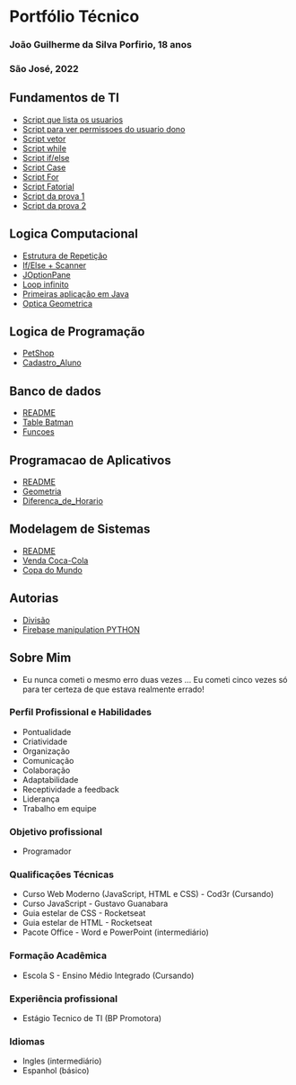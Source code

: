 # Portfólio Técnico

### João Guilherme da Silva Porfirio, 18 anos
### São José, 2022

## Fundamentos de TI

- [Script que lista os usuarios](FundamentosTI/Exemplos/teste1.sh)
- [Script para ver permissoes do usuario dono](FundamentosTI/Exemplos/teste2.sh)
- [Script vetor](FundamentosTI/Exemplos/Vetor3.sh)
- [Script while](FundamentosTI/Exemplos/While.sh)
- [Script if/else](FundamentosTI/Exemplos/pwrd.sh)
- [Script Case](FundamentosTI/Exemplos/talk.sh)
- [Script For](FundamentosTI/Exemplos/tabuada.sh)
- [Script Fatorial](FundamentosTI/Exemplos/fatorial.sh)
- [Script da  prova 1](FundamentosTI/avaliacao_pratica/questao1.sh)
- [Script da  prova 2](FundamentosTI/avaliacao_pratica/questao2.sh)

## Logica Computacional

- [Estrutura de Repetição](LógicaComputacional/Exemplos/Estrutura_de_Repetição)
- [If/Else + Scanner](LógicaComputacional/Exemplos/IF_e_Else+Scanner)
- [JOptionPane](LógicaComputacional/Exemplos/JOptionPane)
- [Loop infinito](LógicaComputacional/Exemplos/Loop_infinito)
- [Primeiras aplicação em Java](LógicaComputacional/Exemplos/Primeiras_aplicação_em_Java)
- [Optica Geometrica](LógicaComputacional/Exemplos/Óptica_Geométrica)

## Logica de Programação

- [PetShop](Logica_De_Programacao/PetShop)
- [Cadastro_Aluno](Logica_De_Programacao/Cadastro_Aluno)

## Banco de dados
- [README](Banco_de_Dados/README.md)
- [Table Batman](Banco_de_Dados/table_batman.sql)
- [Funcoes](Banco_de_Dados/Atividade_de_fixacao-Funcoes.sql)

## Programacao de Aplicativos
- [README](Programacao_de_Aplicativos/README.md)
- [Geometria](Programacao_de_Aplicativos/Geometria)
- [Diferenca_de_Horario](Programacao_de_Aplicativos/Diferenca_de_Horario)

## Modelagem de Sistemas
- [README](Modelagem_de_Sistemas/README.md)
- [Venda Coca-Cola](Modelagem_de_Sistemas/Venda_CocaCola.pdf)
- [Copa do Mundo](Programacao_de_Aplicativos/Copa_do_Mundo.png)

## Autorias
- [Divisão](Autorias/Divisao.py)
- [Firebase manipulation PYTHON](https://github.com/DevPorfirio/Firebase_manipulation.git)

## Sobre Mim
* Eu nunca cometi o mesmo erro duas vezes ... Eu cometi cinco vezes só para ter certeza de que estava realmente errado!

### Perfil Profissional e Habilidades
* Pontualidade 
* Criatividade
* Organização
* Comunicação
* Colaboração
* Adaptabilidade
* Receptividade a feedback
* Liderança
* Trabalho em equipe

### Objetivo profissional
* Programador

### Qualificações Técnicas
* Curso Web Moderno (JavaScript, HTML e CSS) - Cod3r (Cursando)
* Curso JavaScript - Gustavo Guanabara
* Guia estelar de CSS - Rocketseat
* Guia estelar de HTML - Rocketseat
* Pacote Office - Word e PowerPoint (intermediário)

### Formação Acadêmica
* Escola S - Ensino Médio Integrado (Cursando)

### Experiência profissional
* Estágio Tecnico de TI (BP Promotora)

### Idiomas
* Ingles (intermediário)
* Espanhol (básico)
